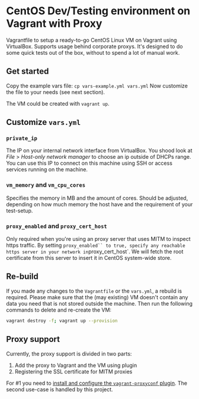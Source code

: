 # CentOS Dev/Testing environment on Vagrant with Proxy

Vagrantfile to setup a ready-to-go CentOS Linux VM on Vagrant using VirtualBox. Supports usage behind corporate proxys. It's designed to do some quick tests out of the box, without to spend a lot of manual work.

## Get started

Copy the example vars file: `cp vars-example.yml vars.yml`
Now customize the file to your needs (see next section).

The VM could be created with `vagrant up`.

## Customize `vars.yml`

### `private_ip`

The IP on your internal network interface from VirtualBox. You shood look at _File_ > _Host-only network manager_ to choose an ip outside of DHCPs range. You can use this IP to connect on this machine using SSH or access services running on the machine.

### `vm_memory` and `vm_cpu_cores`

Specifies the memory in MB and the amount of cores. Should be adjusted, depending on how much memory the host have and the requirement of your test-setup.

### `proxy_enabled` and `proxy_cert_host`

Only required when you're using an proxy server that uses MITM to inspect https traffic. By setting ` proxy_enabled`` to true, specify any reachable https server in your network in `proxy_cert_host`. We will fetch the root certificate from this server to insert it in CentOS system-wide store.

## Re-build

If you made any changes to the `Vagrantfile` or the `vars.yml`, a rebuild is required. Please make sure that the (may existing) VM doesn't contain any data you need that is not stored outside the machine. Then run the following commands to delete and re-create the VM:

```bash
vagrant destroy -f; vagrant up --provision
```

## Proxy support

Currently, the proxy support is divided in two parts:

1. Add the proxy to Vagrant and the VM using plugin
2. Registering the SSL certificate for MITM proxies

For #1 you need to [install and configure the `vagrant-proxyconf` plugin](https://stackoverflow.com/a/21306809/9428314). The second use-case is handled by this project.
